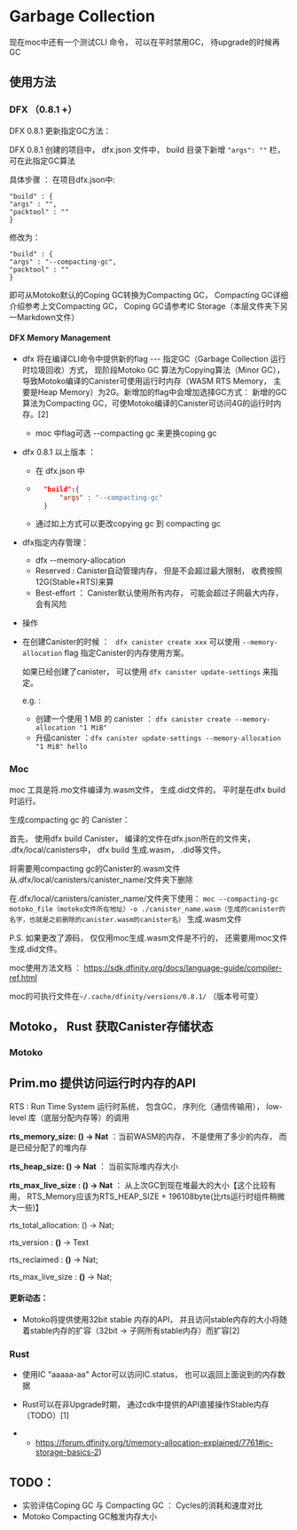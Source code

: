 # Garbage Collection

现在moc中还有一个测试CLI 命令， 可以在平时禁用GC， 待upgrade的时候再GC

## 使用方法

### DFX （0.8.1 +）

DFX 0.8.1 更新指定GC方法： 

DFX 0.8.1 创建的项目中， dfx.json 文件中， build 目录下新增 `"args": ""` 栏， 可在此指定GC算法

具体步骤 ： 在项目dfx.json中:

```"build" : {
"build" : {
"args" : "",
"packtool" : ""
}
```

修改为：

``` "build" : {
"build" : {
"args" : "--compacting-gc",
"packtool" : ""
}
```

即可从Motoko默认的Coping GC转换为Compacting GC， Compacting GC详细介绍参考上文Compacting GC， Coping GC请参考IC Storage（本层文件夹下另一Markdown文件）

#### DFX Memory Management

* dfx 将在编译CLI命令中提供新的flag --- 指定GC（Garbage Collection 运行时垃圾回收）方式， 现阶段Motoko GC 算法为Copying算法（Minor GC）， 导致Motoko编译的Canister可使用运行时内存（WASM RTS Memory， 主要是Heap Memory）为2G。新增加的flag中会增加选择GC方式： 新增的GC算法为Compacting GC，可使Motoko编译的Canister可访问4G的运行时内存。[2]

    * moc 中flag可选 --compacting gc 来更换coping gc

* dfx 0.8.1 以上版本 ：

    * 在 dfx.json 中

    * ``````json
        "build":{
            "args" : "--compacting-gc"
        }
        ``````

    * 通过如上方式可以更改copying gc 到 compacting gc

* dfx指定内存管理：

    * dfx --memory-allocation
    * Reserved : Canister自动管理内存， 但是不会超过最大限制， 收费按照12G(Stable+RTS)来算
    * Best-effort ： Canister默认使用所有内存， 可能会超过子网最大内存， 会有风险

*   操作

*   在创建Canister的时候 ： ``` dfx canister create xxx``` 可以使用 ``` --memory-allocation ``` flag 指定Canister的内存使用方案。

    如果已经创建了canister， 可以使用 ``` dfx canister update-settings ``` 来指定。

    e.g. :

    * 创建一个使用 1 MB 的 canister ： ``` dfx canister create --memory-allocation "1 MiB"  ```
    * 升级canister ：``` dfx canister update-settings --memory-allocation "1 MiB" hello ```

    

### Moc

moc 工具是将.mo文件编译为.wasm文件， 生成.did文件的， 平时是在dfx build时运行。

 生成compacting gc 的 Canister：

首先， 使用dfx build Canister， 编译的文件在dfx.json所在的文件夹， .dfx/local/canisters中， dfx build 生成.wasm， .did等文件。

将需要用compacting gc的Canister的.wasm文件从.dfx/local/canisters/canister_name/文件夹下删除

在.dfx/local/canisters/canister_name/文件夹下使用： `moc --compacting-gc motoko_file（motoko文件所在地址）-o ./canister_name.wasm（生成的canister的名字，也就是之前删除的canister.wasm的canister名）` 生成.wasm文件

P.S.  如果更改了源码， 仅仅用moc生成.wasm文件是不行的， 还需要用moc文件生成.did文件。

moc使用方法文档 ： https://sdk.dfinity.org/docs/language-guide/compiler-ref.html

moc的可执行文件在`~/.cache/dfinity/versions/0.8.1/` （版本号可变）



## Motoko， Rust 获取Canister存储状态

### Motoko

## Prim.mo 提供访问运行时内存的API

RTS : Run Time System 运行时系统， 包含GC， 序列化（通信传输用）， low-level 库（底层分配内存等）的调用

**rts_memory_size: () -> Nat** ：当前WASM的内存， 不是使用了多少的内存， 而是已经分配了的堆内存 

**rts_heap_size: () -> Nat** ： 当前实际堆内存大小

**rts_max_live_size : () -> Nat** ： 从上次GC到现在堆最大的大小【这个比较有用， RTS_Memory应该为RTS_HEAP_SIZE + 196108byte(比rts运行时组件稍微大一些)】

rts_total_allocation: () -> Nat;

rts_version : **()** -> Text  

 rts_reclaimed : **()** -> Nat;

 rts_max_live_size : **()** -> Nat;

#### 更新动态：

* Motoko将提供使用32bit stable 内存的API， 并且访问stable内存的大小将随着stable内存的扩容（32bit -> 子网所有stable内存）而扩容[2]


### Rust

* 使用IC "aaaaa-aa" Actor可以访问IC.status， 也可以返回上面说到的内存数据
* Rust可以在非Upgrade时期， 通过cdk中提供的API直接操作Stable内存（TODO）[1] 

* * https://forum.dfinity.org/t/memory-allocation-explained/7761#ic-storage-basics-2)



## TODO： 

* 实验评估Coping GC 与 Compacting GC ： Cycles的消耗和速度对比
* Motoko Compacting GC触发内存大小





